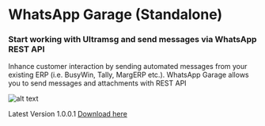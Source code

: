 # WhatsApp Garage (Standalone)
### Start working with Ultramsg and send messages via WhatsApp REST API
Inhance customer interaction by sending automated messages from your existing ERP (i.e. BusyWin, Tally, MargERP etc.).
WhatsApp Garage allows you to send messages and attachments with REST API

![alt text](https://github.com/devstrooptechnologies/WhatsAppGarageStandaloneRelease/blob/main/banner-1.png?raw=true)


Latest Version 1.0.0.1 [Download here](https://github.com/devstrooptechnologies/WhatsAppGarageStandaloneRelease/blob/main/setup.exe?raw=true)
